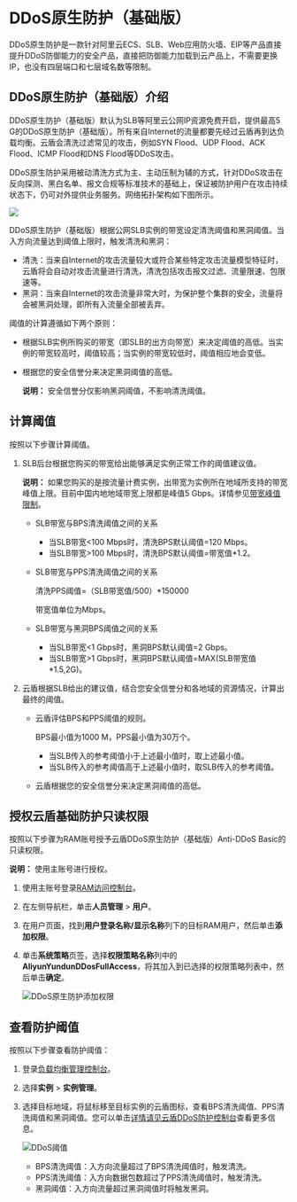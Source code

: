 # DDoS原生防护（基础版）

DDoS原生防护是一款针对阿里云ECS、SLB、Web应用防火墙、EIP等产品直接提升DDoS防御能力的安全产品，直接把防御能力加载到云产品上，不需要更换IP，也没有四层端口和七层域名数等限制。

## DDoS原生防护（基础版）介绍

DDoS原生防护（基础版）默认为SLB等阿里云公网IP资源免费开启，提供最高5 G的DDoS原生防护（基础版）。所有来自Internet的流量都要先经过云盾再到达负载均衡。云盾会清洗过滤常见的攻击，例如SYN Flood、UDP Flood、ACK Flood、ICMP Flood和DNS Flood等DDoS攻击。

DDoS原生防护采用被动清洗方式为主、主动压制为辅的方式，针对DDoS攻击在反向探测、黑白名单、报文合规等标准技术的基础上，保证被防护用户在攻击持续状态下，仍可对外提供业务服务。网络拓扑架构如下图所示。

![](https://static-aliyun-doc.oss-accelerate.aliyuncs.com/assets/img/zh-CN/9812948951/p2870.jpeg)

DDoS原生防护（基础版）根据公网SLB实例的带宽设定清洗阈值和黑洞阈值。当入方向流量达到阈值上限时，触发清洗和黑洞：

-   清洗：当来自Internet的攻击流量较大或符合某些特定攻击流量模型特征时，云盾将会自动对攻击流量进行清洗，清洗包括攻击报文过滤、流量限速、包限速等。
-   黑洞：当来自Internet的攻击流量非常大时，为保护整个集群的安全，流量将会被黑洞处理，即所有入流量全部被丢弃。

阈值的计算遵循如下两个原则：

-   根据SLB实例所购买的带宽（即SLB的出方向带宽）来决定阈值的高低。当实例的带宽较高时，阈值较高；当实例的带宽较低时，阈值相应地会变低。
-   根据您的安全信誉分来决定黑洞阈值的高低。

    **说明：** 安全信誉分仅影响黑洞阈值，不影响清洗阈值。


## 计算阈值

按照以下步骤计算阈值。

1.  SLB后台根据您购买的带宽给出能够满足实例正常工作的阈值建议值。

    **说明：** 如果您购买的是按流量计费实例，出带宽为实例所在地域所支持的带宽峰值上限。目前中国内地地域带宽上限都是峰值5 Gbps。详情参见[带宽峰值限制](/cn.zh-CN/传统型负载均衡CLB/用户指南/产品限制/带宽峰值限制.md)。

    -   SLB带宽与BPS清洗阈值之间的关系
        -   当SLB带宽<100 Mbps时，清洗BPS默认阈值=120 Mbps。
        -   当SLB带宽\>100 Mbps时，清洗BPS默认阈值=带宽值\*1.2。
    -   SLB带宽与PPS清洗阈值之间的关系

        清洗PPS阈值=（SLB带宽值/500）\*150000

        带宽值单位为Mbps。

    -   SLB带宽与黑洞BPS阈值之间的关系
        -   当SLB带宽<1 Gbps时，黑洞BPS默认阈值=2 Gbps。
        -   当SLB带宽\>1 Gbps时，黑洞BPS默认阈值=MAX\(SLB带宽值\*1.5,2G\)。
2.  云盾根据SLB给出的建议值，结合您安全信誉分和各地域的资源情况，计算出最终的阈值。
    -   云盾评估BPS和PPS阈值的规则。

        BPS最小值为1000 M，PPS最小值为30万个。

        -   当SLB传入的参考阈值小于上述最小值时，取上述最小值。
        -   当SLB传入的参考阈值高于上述最小值时，取SLB传入的参考阈值。
    -   云盾根据您的安全信誉分来决定黑洞阈值的高低。

## 授权云盾基础防护只读权限

按照以下步骤为RAM账号授予云盾DDoS原生防护（基础版）Anti-DDoS Basic的只读权限。

**说明：** 使用主账号进行授权。

1.  使用主账号登录[RAM访问控制台](https://ram.console.aliyun.com/overview)。
2.  在左侧导航栏，单击**人员管理** \> **用户**。
3.  在用户页面，找到**用户登录名称/显示名称**列下的目标RAM用户，然后单击**添加权限**。
4.  单击**系统策略**页签，选择**权限策略名称**列中的**AliyunYundunDDosFullAccess**，将其加入到已选择的权限策略列表中，然后单击**确定**。

    ![DDoS原生防护添加权限](https://static-aliyun-doc.oss-accelerate.aliyuncs.com/assets/img/zh-CN/8852948951/p147093.png)


## 查看防护阈值

按照以下步骤查看防护阈值：

1.  登录[负载均衡管理控制台](https://slb.console.aliyun.com/)。
2.  选择**实例** \> **实例管理**。
3.  选择目标地域，将鼠标移至目标实例的云盾图标，查看BPS清洗阈值、PPS清洗阈值和黑洞阈值。您可以单击[详情请见云盾DDoS防护控制台](https://yundun.console.aliyun.com/?spm=5176.11783163.0.0.777e1eb9WxPzst&p=ddos#/ddosbasic/cn-hangzhou)查看更多信息。

    ![DDoS阈值](https://static-aliyun-doc.oss-accelerate.aliyuncs.com/assets/img/zh-CN/9852948951/p147211.png)

    -   BPS清洗阈值：入方向流量超过了BPS清洗阈值时，触发清洗。
    -   PPS清洗阈值：入方向数据包数超过了PPS清洗阈值时，触发清洗。
    -   黑洞阈值：入方向流量超过黑洞阈值时将触发黑洞。

